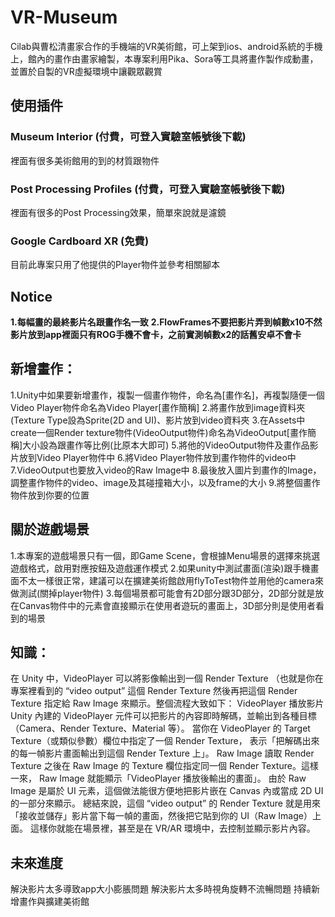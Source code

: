 # VR-Museum
Cilab與曹松清畫家合作的手機端的VR美術館，可上架到ios、android系統的手機上，館內的畫作由畫家繪製，本專案利用Pika、Sora等工具將畫作製作成動畫，並置於自製的VR虛擬環境中讓觀眾觀賞
## 使用插件
### Museum Interior (付費，可登入實驗室帳號後下載)
裡面有很多美術館用的到的材質跟物件
### Post Processing Profiles (付費，可登入實驗室帳號後下載)
裡面有很多的Post Processing效果，簡單來說就是濾鏡
### Google Cardboard XR (免費)
目前此專案只用了他提供的Player物件並參考相關腳本

## Notice
**1.每幅畫的最終影片名跟畫作名一致**
**2.FlowFrames不要把影片弄到幀數x10不然影片放到app裡面只有ROG手機不會卡，之前實測幀數x2的話舊安卓不會卡**

## 新增畫作：
1.Unity中如果要新增畫作，複製一個畫作物件，命名為[畫作名]，再複製隨便一個Video Player物件命名為Video Player[畫作簡稱]
2.將畫作放到image資料夾(Texture Type設為Sprite(2D and UI)、影片放到video資料夾
3.在Assets中create一個Render texture物件(VideoOutput物件)命名為VideoOutput[畫作簡稱]大小設為跟畫作等比例(比原本大即可)
5.將他的VideoOutput物件及畫作品影片放到Video Player物件中
6.將Video Player物件放到畫作物件的video中
7.VideoOutput也要放入video的Raw Image中
8.最後放入圖片到畫作的Image，調整畫作物件的video、image及其碰撞箱大小，以及frame的大小
9.將整個畫作物件放到你要的位置

## 關於遊戲場景
1.本專案的遊戲場景只有一個，即Game Scene，會根據Menu場景的選擇來挑選遊戲格式，啟用對應按鈕及遊戲運作模式
2.如果unity中測試畫面(渲染)跟手機畫面不太一樣很正常，建議可以在擴建美術館啟用flyToTest物件並用他的camera來做測試(關掉player物件)
3.每個場景都可能會有2D部分跟3D部分，2D部分就是放在Canvas物件中的元素會直接顯示在使用者遊玩的畫面上，3D部分則是使用者看到的場景

## 知識：

在 Unity 中，VideoPlayer 可以將影像輸出到一個 Render Texture
（也就是你在專案裡看到的 “video output” 這個 Render Texture
然後再把這個 Render Texture 指定給 Raw Image 來顯示。整個流程大致如下：
VideoPlayer 播放影片
Unity 內建的 VideoPlayer 元件可以把影片的內容即時解碼，並輸出到各種目標
（Camera、Render Texture、Material 等）。
當你在 VideoPlayer 的 Target Texture（或類似參數）欄位中指定了一個 Render Texture，
表示「把解碼出來的每一幀影片畫面輸出到這個 Render Texture 上」。
Raw Image 讀取 Render Texture
之後在 Raw Image 的 Texture 欄位指定同一個 Render Texture。這樣一來，
Raw Image 就能顯示「VideoPlayer 播放後輸出的畫面」。
由於 Raw Image 是屬於 UI 元素，這個做法能很方便地把影片嵌在 Canvas 內或當成 2D UI 的一部分來顯示。
總結來說，這個 “video output” 的 Render Texture 就是用來「接收並儲存」影片當下每一幀的畫面，然後把它貼到你的 UI（Raw Image）上面。
這樣你就能在場景裡，甚至是在 VR/AR 環境中，去控制並顯示影片內容。

## 未來進度
解決影片太多導致app大小膨脹問題
解決影片太多時視角旋轉不流暢問題
持續新增畫作與擴建美術館